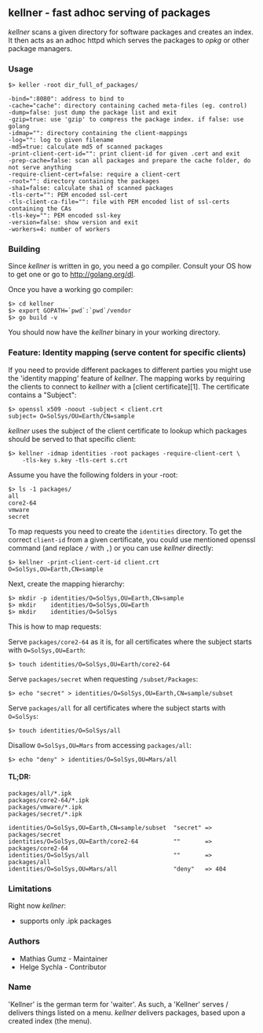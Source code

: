 ## kellner - fast adhoc serving of packages

*kellner* scans a given directory for software packages and creates an index.
It then acts as an adhoc httpd which serves the packages to *opkg* or other
package managers.

### Usage

    $> keller -root dir_full_of_packages/

    -bind=":8080": address to bind to
    -cache="cache": directory containing cached meta-files (eg. control)
    -dump=false: just dump the package list and exit
    -gzip=true: use 'gzip' to compress the package index. if false: use golang
    -idmap="": directory containing the client-mappings
    -log="": log to given filename
    -md5=true: calculate md5 of scanned packages
    -print-client-cert-id="": print client-id for given .cert and exit
    -prep-cache=false: scan all packages and prepare the cache folder, do not serve anything
    -require-client-cert=false: require a client-cert
    -root="": directory containing the packages
    -sha1=false: calculate sha1 of scanned packages
    -tls-cert="": PEM encoded ssl-cert
    -tls-client-ca-file="": file with PEM encoded list of ssl-certs containing the CAs
    -tls-key="": PEM encoded ssl-key
    -version=false: show version and exit
    -workers=4: number of workers


### Building

Since *kellner* is written in go, you need a go compiler. Consult your OS how to
get one or go to http://golang.org/dl.

Once you have a working go compiler:

	$> cd kellner
	$> export GOPATH=`pwd`:`pwd`/vendor
	$> go build -v

You should now have the *kellner* binary in your working directory.

### Feature: Identity mapping (serve content for specific clients)

If you need to provide different packages to different parties you might use
the 'identity mapping' feature of *kellner*. The mapping works by requiring
the clients to connect to *kellner* with a [client certificate][1]. The
certificate contains a "Subject":

    $> openssl x509 -noout -subject < client.crt
    subject= O=SolSys/OU=Earth/CN=sample

*kellner* uses the subject of the client certificate to lookup which packages
should be served to that specific client:

    $> kellner -idmap identities -root packages -require-client-cert \
        -tls-key s.key -tls-cert s.crt

Assume you have the following folders in your -root:

    $> ls -1 packages/
    all
    core2-64
    vmware
    secret

To map requests you need to create the `identities` directory. To get the
correct `client-id` from a given certificate, you could use mentioned openssl
command (and replace `/` with `,`) or you can use *kellner* directly:

    $> kellner -print-client-cert-id client.crt
    O=SolSys,OU=Earth,CN=sample

Next, create the mapping hierarchy:

    $> mkdir -p identities/O=SolSys,OU=Earth,CN=sample
    $> mkdir    identities/O=SolSys,OU=Earth
    $> mkdir    identities/O=SolSys

This is how to map requests:


Serve `packages/core2-64` as it is, for all certificates where the subject
starts with `O=SolSys,OU=Earth`:

    $> touch identities/O=SolSys,OU=Earth/core2-64


Serve `packages/secret` when requesting `/subset/Packages`:

    $> echo "secret" > identities/O=SolSys,OU=Earth,CN=sample/subset


Serve `packages/all` for all certificates where the subject starts with
`O=SolSys`:

    $> touch identities/O=SolSys/all


Disallow `O=SolSys,OU=Mars` from accessing `packages/all`:

    $> echo "deny" > identities/O=SolSys,OU=Mars/all


#### TL;DR:

    packages/all/*.ipk
    packages/core2-64/*.ipk
    packages/vmware/*.ipk
    packages/secret/*.ipk

    identities/O=SolSys,OU=Earth,CN=sample/subset  "secret" => packages/secret
    identities/O=SolSys,OU=Earth/core2-64          ""       => packages/core2-64
    identities/O=SolSys/all                        ""       => packages/all
    identities/O=SolSys,OU=Mars/all                "deny"   => 404



### Limitations

Right now *kellner*:

- supports only .ipk packages


### Authors

* Mathias Gumz - Maintainer
* Helge Sychla - Contributor

### Name

'Kellner' is the german term for 'waiter'. As such, a 'Kellner' serves /
delivers things listed on a menu. *kellner* delivers packages, based upon a
created index (the menu).

